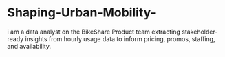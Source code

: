 # Shaping-Urban-Mobility-
i am a data analyst on the BikeShare Product team extracting stakeholder-ready insights from hourly usage data to inform pricing, promos, staffing, and availability.
